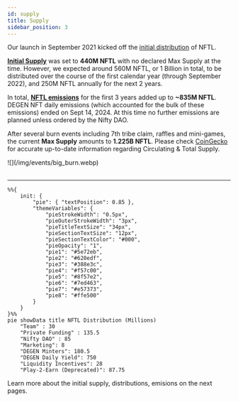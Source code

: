 ```yaml
---
id: supply
title: Supply
sidebar_position: 3
---
```


Our launch in September 2021 kicked off the [initial distribution](./distribution) of NFTL.

**[Initial Supply](./distribution)** was set to **440M NFTL** with no declared Max Supply at the time. However, we expected around 560M NFTL, or 1 Billion in total, to be distributed over the course of the first calendar year (through September 2022), and 250M NFTL annually for the next 2 years.

In total, **[NFTL emissions](./emissions)** for the first 3 years added up to **~835M NFTL**. DEGEN NFT daily emissions (which accounted for the bulk of these emissions) ended on Sept 14, 2024. At this time no further emissions are planned unless ordered by the Nifty DAO.

After several burn events including 7th tribe claim, raffles and mini-games, the current **Max Supply** amounts to **1.225B NFTL**. Please check [CoinGecko](https://www.coingecko.com/en/coins/nifty-league) for accurate up-to-date information regarding Circulating & Total Supply.

<div style={{ maxWidth: 500, margin: 'auto' }}>![](/img/events/big_burn.webp)</div>
<br />

---

```mermaid
%%{
    init: {
        "pie": { "textPosition": 0.85 },
        "themeVariables": {
            "pieStrokeWidth": "0.5px",
            "pieOuterStrokeWidth": "3px",
            "pieTitleTextSize": "34px",
            "pieSectionTextSize": "12px",
            "pieSectionTextColor": "#000",
            "pieOpacity": "1",
            "pie1": "#5e72eb",
            "pie2": "#620edf",
            "pie3": "#388e3c",
            "pie4": "#f57c00",
            "pie5": "#8f57e2",
            "pie6": "#7ed463",
            "pie7": "#e57373",
            "pie8": "#ffe500"
        }
    }
}%%
pie showData title NFTL Distribution (Millions)
    "Team" : 30
    "Private Funding" : 135.5
    "Nifty DAO" : 85
    "Marketing": 8
    "DEGEN Minters": 180.5
    "DEGEN Daily Yield": 750
    "Liquidity Incentives": 28
    "Play-2-Earn (Deprecated)": 87.75
```

Learn more about the initial supply, distributions, emisions on the next pages.
